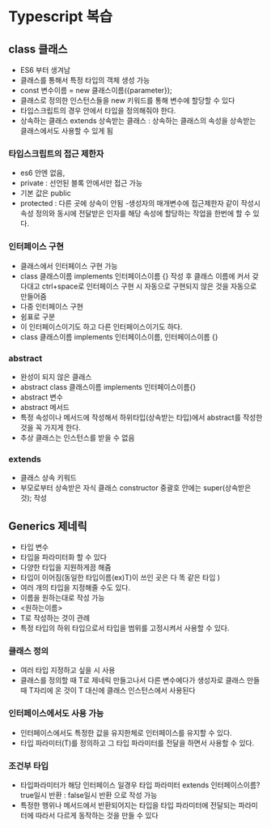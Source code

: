 # Typescript 복습

## class 클래스

- ES6 부터 생겨남
- 클래스를 통해서 특정 타입의 객체 생성 가능
- const 변수이름 = new 클래스이름({parameter});
- 클래스로 정의한 인스턴스들을 new 키워드를 통해 변수에 할당할 수 있다
- 타입스크립트의 경우 안에서 타입을 정의해줘야 한다.
- 상속하는 클래스 extends 상속받는 클래스 : 상속하는 클래스의 속성을 상속받는 클래스에서도 사용할 수 있게 됨

### 타입스크립트의 접근 제한자

- es6 안엔 없음,
- private : 선언된 블록 안에서만 접근 가능
- 기본 값은 public
- protected : 다른 곳에 상속이 안됨 -생성자의 매개변수에 접근제한자 같이 작성시 속성 정의와 동시에 전달받은 인자를 해당 속성에 할당하는 작업을 한번에 할 수 있다.

### 인터페이스 구현

- 클래스에서 인터페이스 구현 가능
- class 클래스이름 implements 인터페이스이름 {} 작성 후 클래스 이름에 커서 갖다대고 ctrl+space로 인터페이스 구현 시 자동으로 구현되지 않은 것을 자동으로 만들어줌
- 다중 인터페이스 구현
- 쉼표로 구분
- 이 인터페이스이기도 하고 다른 인터페이스이기도 하다.
- class 클래스이름 implements 인터페이스이름, 인터페이스이름 {}

### abstract

- 완성이 되지 않은 클래스
- abstract class 클래스이름 implements 인터페이스이름{}
- abstract 변수
- abstract 메서드
- 특정 속성이나 메서드에 작성해서 하위타입(상속받는 타입)에서 abstract를 작성한 것을 꼭 가지게 한다.
- 추상 클래스는 인스턴스를 받을 수 없음

### extends

- 클래스 상속 키워드
- 부모로부터 상속받은 자식 클래스 constructor 중괄호 안에는 super(상속받은 것); 작성

## Generics 제네릭

- 타입 변수
- 타입을 파라미터화 할 수 있다
- 다양한 타입을 지원하게끔 해줌
- 타입이 이어짐(동일한 타입이름(ex)T)이 쓰인 곳은 다 똑 같은 타입 )
- 여러 개의 타입을 지정해줄 수도 있다.
- 이름을 원하는대로 작성 가능
- <원하는이름>
- T로 작성하는 것이 관례
- 특정 타입의 하위 타입으로서 타입을 범위를 고정시켜서 사용할 수 있다.

### 클래스 정의

- 여러 타입 지정하고 싶을 시 사용
- 클래스를 정의할 때 T로 제네릭 만들고나서 다른 변수에다가 생성자로 클래스 만들 때 T자리에 온 것이 T 대신에 클래스 인스턴스에서 사용된다

### 인터페이스에서도 사용 가능

- 인터페이스에서도 특정한 값을 유지한체로 인터페이스를 유지할 수 있다.
- 타입 파라미터(T)를 정의하고 그 타입 파라미터를 전달을 하면서 사용할 수 있다.

### 조건부 타입

- 타입파라미터가 해당 인터페이스 일경우
  타입 파라미터 extends 인터페이스이름? true일시 반환 : false일시 반환 으로 작성 가능
- 특정한 행위나 메서드에서 반환되어지는 타입을 타입 파라미터에 전달되는 파라미터에 따라서 다르게 동작하는 것을 만들 수 있다
